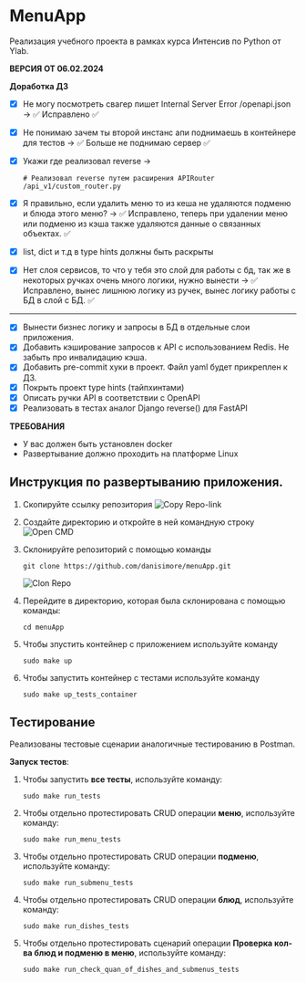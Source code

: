 # MenuApp
Реализация учебного проекта в рамках курса Интенсив по Python от Ylab.

**ВЕРСИЯ ОТ 06.02.2024**

**Доработка ДЗ**
- [x] Не могу посмотреть свагер пишет Internal Server Error /openapi.json -> ✅ Исправлено ✅
- [x] Не понимаю зачем ты второй инстанс апи поднимаешь в контейнере для тестов -> ✅ Больше не поднимаю сервер ✅
- [x] Укажи где реализовал reverse ->

      # Реализовал reverse путем расширения APIRouter
      /api_v1/custom_router.py



- [x] Я правильно, если удалить меню то из кеша не удаляются подменю и блюда этого меню? -> ✅ Исправлено, теперь при удалении меню или подменю из кэша также удаляются данные о связанных объектах. ✅
- [x] list, dict и т.д в type hints должны быть раскрыты
- [x] Нет слоя сервисов, то что у тебя это слой для работы с бд, так же в некоторых ручках очень много логики, нужно вынести -> ✅ Исправлено, вынес лишнюю логику из ручек, вынес логику работы с БД в слой с БД. ✅
____

- [x] Вынести бизнес логику и запросы в БД в отдельные слои приложения.
- [x] Добавить кэширование запросов к API с использованием Redis. Не забыть про инвалидацию кэша.
- [x] Добавить pre-commit хуки в проект. Файл yaml будет прикреплен к ДЗ.
- [x] Покрыть проект type hints (тайпхинтами)
- [x] Описать ручки API в соответствии c OpenAPI
- [x] Реализовать в тестах аналог Django reverse() для FastAPI

**ТРЕБОВАНИЯ**
+ У вас должен быть установлен docker
+ Развертывание должно проходить на платформе Linux

## Инструкция по развертыванию приложения.
1. Скопируйте ссылку репозитория ![Copy Repo-link](https://i.imgur.com/p8WPXpm.png)
2. Создайте директорию и откройте в ней командную строку ![Open CMD](https://i.imgur.com/DQay8e8.png)
3. Склонируйте репозиторий с помощью команды
   ```
   git clone https://github.com/danisimore/menuApp.git
   ```
    ![Clon Repo](https://i.imgur.com/FkDS1pr.png)
4. Перейдите в директорию, которая была склонирована c помощью команды:
   ```
   cd menuApp
   ```

5. Чтобы зпустить контейнер с приложением используйте команду
    ```
    sudo make up
    ```
6. Чтобы запустить контейнер с тестами используйте команду
   ```
   sudo make up_tests_container
   ```

## Тестирование
Реализованы тестовые сценарии аналогичные тестированию в Postman.

**Запуск тестов**:
1. Чтобы запустить **все тесты**, используйте команду:
   ```
   sudo make run_tests
   ```
2. Чтобы отдельно протестировать CRUD операции **меню**, используйте команду:
   ```
   sudo make run_menu_tests
   ```
3. Чтобы отдельно протестировать CRUD операции **подменю**, используйте команду:
   ```
   sudo make run_submenu_tests
   ```
4. Чтобы отдельно протестировать CRUD операции **блюд**, используйте команду:
   ```
   sudo make run_dishes_tests
   ```
5. Чтобы отдельно протестировать сценарий операции **Проверка кол-ва блюд и подменю в меню**, используйте команду:
   ```
   sudo make run_check_quan_of_dishes_and_submenus_tests
   ```
